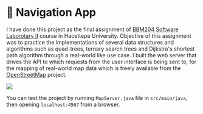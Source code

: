 # 🚙 Navigation App

I have done this project as the final assignment of [BBM204 Software Laborotary II](https://web.cs.hacettepe.edu.tr/~bbm202/) course in Hacettepe University. Objective of this assignment was to practice the implementations of several data structures and algorithms such as quad-trees, ternary search trees and Dijkstra's shortest path algorithm through a real-world like use case. I built the web server that drives the API to which requests from the user interface is being sent to, for the mapping of real-world map data which is freely available from the [OpenStreetMap](https://www.openstreetmap.org/) project.  

![](simulation.gif)

You can test the project by running `MapServer.java` file in `src/main/java`, then opening `localhost:4567` from a browser.
